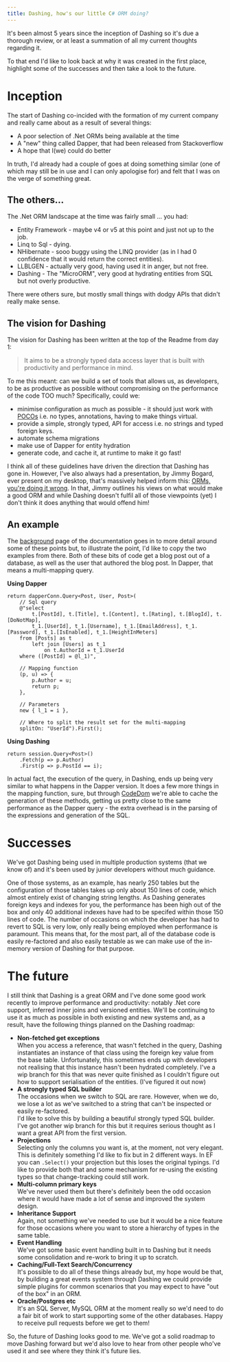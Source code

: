 ```yaml
---
title: Dashing, how's our little C# ORM doing?
---
```


It's been almost 5 years since the inception of Dashing so it's due a thorough review, or at least a summation of all my current thoughts regarding it.

To that end I'd like to look back at why it was created in the first place, highlight some of the successes and then take a look to the future.

# Inception

The start of Dashing co-incided with the formation of my current company and really came about as a result of several things:

- A poor selection of .Net ORMs being available at the time
- A "new" thing called Dapper, that had been released from Stackoverflow
- A hope that I(we) could do better

In truth, I'd already had a couple of goes at doing something similar (one of which may still be in use and I can only apologise for) and felt that I was on the verge of something great.

## The others...

The .Net ORM landscape at the time was fairly small ... you had:

- Entity Framework - maybe v4 or v5 at this point and just not up to the job.
- Linq to Sql - dying.
- NHibernate - sooo buggy using the LINQ provider (as in I had 0 confidence that it would return the correct entities).
- LLBLGEN - actually very good, having used it in anger, but not free.
- Dashing - The "MicroORM", very good at hydrating entities from SQL but not overly productive.

There were others sure, but mostly small things with dodgy APIs that didn't really make sense.

## The vision for Dashing

The vision for Dashing has been written at the top of the Readme from day 1:

> It aims to be a strongly typed data access layer that is built with productivity and performance in mind.

To me this meant: can we build a set of tools that allows us, as developers, to be as productive as possible without compromising on the performance of the code TOO much? Specifically, could we:

- minimise configuration as much as possible - it should just work with [POCOs](https://en.wikipedia.org/wiki/Plain_old_CLR_object) i.e. no types, annotations, having to make things virtual.
- provide a simple, strongly typed, API for access i.e. no strings and typed foreign keys.
- automate schema migrations
- make use of Dapper for entity hydration
- generate code, and cache it, at runtime to make it go fast!

I think all of these guidelines have driven the direction that Dashing has gone in. However, I've also always had a presentation, by Jimmy Bogard, ever present on my desktop, that's massively helped inform this: [ORMs, you're doing it wrong](/downloads/Orms.pptx). In that, Jimmy outlines his views on what would make a good ORM and while Dashing doesn't fulfil all of those viewpoints (yet) I don't think it does anything that would offend him!

## An example

The [background](http://polylytics.github.io/dashing/background) page of the documentation goes in to more detail around some of these points but, to illustrate the point, I'd like to copy the two examples from there. Both of these bits of code get a blog post out of a database, as well as the user that authored the blog post. In Dapper, that means a multi-mapping query.

__Using Dapper__
```
return dapperConn.Query<Post, User, Post>(
	// Sql query
	@"select 
		t.[PostId], t.[Title], t.[Content], t.[Rating], t.[BlogId], t.[DoNotMap], 
		t_1.[UserId], t_1.[Username], t_1.[EmailAddress], t_1.[Password], t_1.[IsEnabled], t_1.[HeightInMeters] 
	from [Posts] as t 
		left join [Users] as t_1 
			on t.AuthorId = t_1.UserId 
	where ([PostId] = @l_1)",
	
	// Mapping function
	(p, u) => {
		p.Author = u;
		return p;
	},
	
	// Parameters
	new { l_1 = i },
	
	// Where to split the result set for the multi-mapping
	splitOn: "UserId").First();
```

__Using Dashing__
```
return session.Query<Post>()
	.Fetch(p => p.Author)
	.First(p => p.PostId == i);
```

In actual fact, the execution of the query, in Dashing, ends up being very similar to what happens in the Dapper version. It does a few more things in the mapping function, sure, but through [CodeDom](https://docs.microsoft.com/en-us/dotnet/framework/reflection-and-codedom/using-the-codedom) we're able to cache the generation of these methods, getting us pretty close to the same performance as the Dapper query - the extra overhead is in the parsing of the expressions and generation of the SQL.

# Successes

We've got Dashing being used in multiple production systems (that we know of) and it's been used by junior developers without much guidance. 

One of those systems, as an example, has nearly 250 tables but the configuration of those tables takes up only about 150 lines of code, which almost entirely exist of changing string lengths. As Dashing generates foreign keys and indexes for you, the performance has been high out of the box and only 40 additional indexes have had to be specifed within those 150 lines of code. The number of occasions on which the developer has had to revert to SQL is very low, only really being employed when performance is paramount. This means that, for the most part, all of the database code is easily re-factored and also easily testable as we can make use of the in-memory version of Dashing for that purpose.

# The future

I still think that Dashing is a great ORM and I've done some good work recently to improve performance and productivity: notably .Net core support, inferred inner joins and versioned entities. We'll be continuing to use it as much as possible in both existing and new systems and, as a result, have the following things planned on the Dashing roadmap:

- **Non-fetched get exceptions**  
 When you access a reference, that wasn't fetched in the query, Dashing instantiates an instance of that class using the foreign key value from the base table. Unfortunately, this sometimes ends up with developers not realising that this instance hasn't been hydrated completely. I've a wip branch for this that was never quite finished as I couldn't figure out how to support serialisation of the entities. (I've figured it out now)
- **A strongly typed SQL builder**  
 The occasions when we switch to SQL are rare. However, when we do, we lose a lot as we've switched to a string that can't be inspected or easily re-factored.  
 I'd like to solve this by building a beautiful strongly typed SQL builder. I've got another wip branch for this but it requires serious thought as I want a great API from the first version.
- **Projections**  
 Selecting only the columns you want is, at the moment, not very elegant. This is definitely something I'd like to fix but in 2 different ways. In EF you can `.Select()` your projection but this loses the original typings. I'd like to provide both that and some mechanism for re-using the existing types so that change-tracking could still work.
 - **Multi-column primary keys**  
 We've never used them but there's definitely been the odd occasion where it would have made a lot of sense and improved the system design.
 - **Inheritance Support**  
  Again, not something we've needed to use but it would be a nice feature for those occasions where you want to store a hierarchy of types in the same table.
- **Event Handling**  
 We've got some basic event handling built in to Dashing but it needs some consolidation and re-work to bring it up to scratch.
- **Caching/Full-Text Search/Concurrency**  
 It's possible to do all of these things already but, my hope would be that, by building a great events system through Dashing we could provide simple plugins for common scenarios that you may expect to have "out of the box" in an ORM.
- **Oracle/Postgres etc**  
 It's an SQL Server, MySQL ORM at the moment really so we'd need to do a fair bit of work to start supporting some of the other databases. Happy to receive pull requests before we get to them!

 So, the future of Dashing looks good to me. We've got a solid roadmap to move Dashing forward but we'd also love to hear from other people who've used it and see where they think it's future lies.






